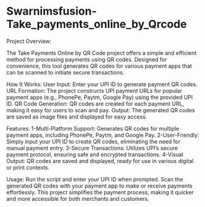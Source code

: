 # Swarnimsfusion-Take_payments_online_by_Qrcode

Project Overview:

The Take Payments Online by QR Code project offers a simple and efficient method for processing payments using QR codes. Designed for convenience, this tool generates QR codes for various payment apps that can be scanned to initiate secure transactions.

How It Works:
User Input: Enter your UPI ID to generate payment QR codes.
URL Formation: The project constructs UPI payment URLs for popular payment apps (e.g., PhonePe, Paytm, Google Pay) using the provided UPI ID.
QR Code Generation: QR codes are created for each payment URL, making it easy for users to scan and pay.
Output: The generated QR codes are saved as image files and displayed for easy access.

Features:
1-Multi-Platform Support: Generates QR codes for multiple payment apps, including PhonePe, Paytm, and Google Pay.
2-User-Friendly: Simply input your UPI ID to create QR codes, eliminating the need for manual payment entry.
3-Secure Transactions: Utilizes UPI’s secure payment protocol, ensuring safe and encrypted transactions.
4-Visual Output: QR codes are saved and displayed, ready for use in various digital or print contexts.

Usage:
Run the script and enter your UPI ID when prompted.
Scan the generated QR codes with your payment app to make or receive payments effortlessly.
This project simplifies the payment process, making it quicker and more accessible for both merchants and customers.
